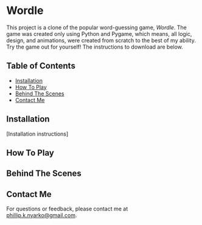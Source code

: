 # Wordle 

This project is a clone of the popular word-guessing game, _Wordle_. The game was created only using Python and Pygame, which means, all logic, design, and animations, were created from scratch to the best of my ability. Try the game out for yourself! The instructions to download are below.

## Table of Contents
- [Installation](#installation)
- [How To Play](#how-to-play)
- [Behind The Scenes](#behind-the-Scenes)
- [Contact Me](#contact-me)

## Installation

[Installation instructions]

## How To Play

## Behind The Scenes

## Contact Me

For questions or feedback, please contact me at [phillip.k.nyarko@gmail.com](phillip.k.nyarko@gmail.com).
